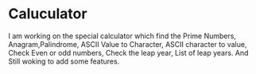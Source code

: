 # Caluculator
I am working on the special calculator which find the Prime Numbers, Anagram,Palindrome, ASCII Value to Character, ASCII character to value, Check Even or odd numbers, Check the leap year, List of leap years.
And Still woking to add some features. 
